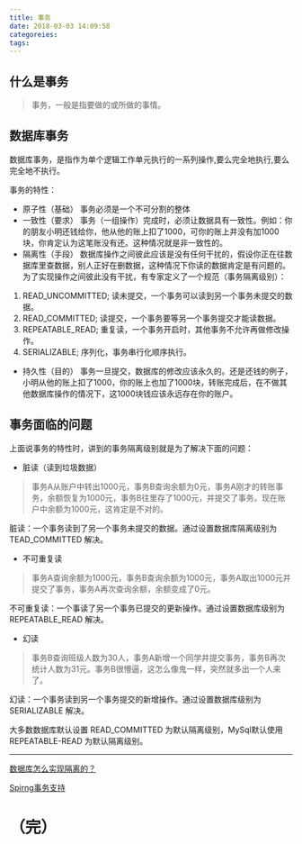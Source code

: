 ```yaml
---
title: 事务
date: 2018-03-03 14:09:58
categoreies:
tags:
---
```

## 什么是事务 ##
>事务，一般是指要做的或所做的事情。

## 数据库事务 ##
数据库事务，是指作为单个逻辑工作单元执行的一系列操作,要么完全地执行,要么完全地不执行。

事务的特性：
* 原子性（<note>基础</note>）
事务必须是一个不可分割的整体
* 一致性（<note>要求</note>）
事务（一组操作）完成时，必须让数据具有一致性。例如：你的朋友小明还钱给你，他从他的账上扣了1000，可你的账上并没有加1000块，你肯定认为这笔账没有还。这种情况就是非一致性的。
* 隔离性（<note>手段</note>）
数据库操作之间彼此应该是没有任何干扰的，假设你正在往数据库里查数据，别人正好在删数据，这种情况下你读的数据肯定是有问题的。
为了实现操作之间彼此没有干扰，有专家定义了一个规范（事务隔离级别）：
1. READ_UNCOMMITTED; 读未提交，一个事务可以读到另一个事务未提交的数据。
2. READ_COMMITTED; 读提交，一个事务要等另一个事务提交才能读数据。
3. REPEATABLE_READ; 重复读，一个事务开启时，其他事务不允许再做修改操作。
4. SERIALIZABLE; 序列化，事务串行化顺序执行。
* 持久性（<note>目的</note>）
事务一旦提交，数据库的修改应该永久的。还是还钱的例子，小明从他的账上扣了1000，你的账上也加了1000块，转账完成后，在不做其他数据库操作的情况下，这1000块钱应该永远存在你的账户。

## 事务面临的问题 ##
上面说事务的特性时，讲到的事务隔离级别就是为了解决下面的问题：
* 脏读（读到垃圾数据）
> 事务A从账户中转出1000元，事务B查询余额为0元，事务A刚才的转账事务，余额恢复为1000元，事务B往里存了1000元，并提交了事务。现在账户中余额为1000元，这肯定是不对的。

脏读：一个事务读到了另一个事务未提交的数据。通过设置数据库隔离级别为 TEAD_COMMITTED 解决。
* 不可重复读
> 事务A查询余额为1000元，事务B查询余额为1000元，事务A取出1000元并提交了事务，事务A再次查询余额，余额变成了0元。

不可重复读：一个事读了另一个事务已提交的更新操作。通过设置数据库级别为 REPEATABLE_READ 解决。
* 幻读
> 事务B查询班级人数为30人，事务A新增一个同学并提交事务，事务B再次统计人数为31元。事务B很懵逼，这怎么像鬼一样，突然就多出一个人来了。

幻读：一个事务读到另一个事务提交的新增操作。通过设置数据库级别为 SERIALIZABLE 解决。

<note>大多数数据库默认设置 READ_COMMITTED 为默认隔离级别，MySql默认使用 REPEATABLE-READ 为默认隔离级别。</note>

*********************************************************************
[数据库怎么实现隔离的？](https://www.cnblogs.com/wajika/p/6680200.html)

[Spirng事务支持](/20180303/spring-transcation-propagation-behavior/)

（完）
=====